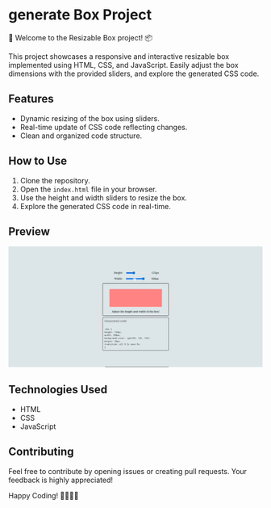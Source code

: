 # generate Box Project

🚀 Welcome to the Resizable Box project! 📦

This project showcases a responsive and interactive resizable box implemented using HTML, CSS, and JavaScript. Easily adjust the box dimensions with the provided sliders, and explore the generated CSS code.

## Features

- Dynamic resizing of the box using sliders.
- Real-time update of CSS code reflecting changes.
- Clean and organized code structure.

## How to Use

1. Clone the repository.
2. Open the `index.html` file in your browser.
3. Use the height and width sliders to resize the box.
4. Explore the generated CSS code in real-time.

## Preview

![Resizable Box Preview](demo.png)

## Technologies Used

- HTML
- CSS
- JavaScript

## Contributing

Feel free to contribute by opening issues or creating pull requests. Your feedback is highly appreciated!

Happy Coding! 👩‍💻👨‍💻
